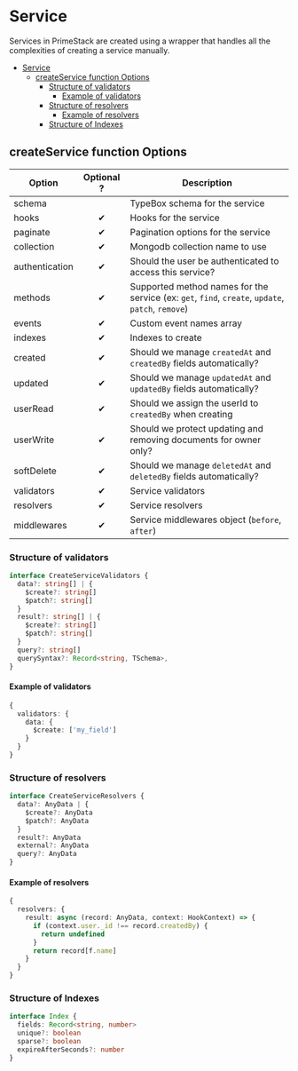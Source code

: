 # Service
Services in PrimeStack are created using a wrapper that handles all the complexities of creating a service manually.

<!-- TOC -->
* [Service](#service)
  * [createService function Options](#createservice-function-options)
    * [Structure of validators](#structure-of-validators)
      * [Example of validators](#example-of-validators)
    * [Structure of resolvers](#structure-of-resolvers)
      * [Example of resolvers](#example-of-resolvers)
    * [Structure of Indexes](#structure-of-indexes)
<!-- TOC -->

## createService function Options
| Option         | Optional ? | Description                                                                                       |
|----------------|:----------:|---------------------------------------------------------------------------------------------------|
| schema         |            | TypeBox schema for the service                                                                    |
| hooks          |     ✔      | Hooks for the service                                                                             |
| paginate       |     ✔      | Pagination options for the service                                                                |
| collection     |     ✔      | Mongodb collection name to use                                                                    |
| authentication |     ✔      | Should the user be authenticated to access this service?                                          |
| methods        |     ✔      | Supported method names for the service (ex: `get`, `find`, `create`, `update`, `patch`, `remove`) |
| events         |     ✔      | Custom event names array                                                                          |
| indexes        |     ✔      | Indexes to create                                                                                 |
| created        |     ✔      | Should we manage `createdAt` and `createdBy` fields automatically?                                |
| updated        |     ✔      | Should we manage `updatedAt` and `updatedBy` fields automatically?                                |
| userRead       |     ✔      | Should we assign the userId to `createdBy` when creating                                          |
| userWrite      |     ✔      | Should we protect updating and removing documents for owner only?                                 |
| softDelete     |     ✔      | Should we manage `deletedAt` and `deletedBy` fields automatically?                                |
| validators     |     ✔      | Service validators                                                                                |
| resolvers      |     ✔      | Service resolvers                                                                                 |
| middlewares    |     ✔      | Service middlewares object (`before`, `after`)                                                    |

### Structure of validators
```ts
interface CreateServiceValidators {
  data?: string[] | {
    $create?: string[]
    $patch?: string[]
  }
  result?: string[] | {
    $create?: string[]
    $patch?: string[]
  }
  query?: string[]
  querySyntax?: Record<string, TSchema>,
}
```

#### Example of validators

```ts
{
  validators: {
    data: {
      $create: ['my_field']
    }
  }
}
```
### Structure of resolvers
```ts
interface CreateServiceResolvers {
  data?: AnyData | {
    $create?: AnyData
    $patch?: AnyData
  }
  result?: AnyData
  external?: AnyData
  query?: AnyData
}
```

#### Example of resolvers

```ts
{
  resolvers: {
    result: async (record: AnyData, context: HookContext) => {
      if (context.user._id !== record.createdBy) {
        return undefined
      }
      return record[f.name]
    }
  }
}
```

### Structure of Indexes

```ts
interface Index {
  fields: Record<string, number>
  unique?: boolean
  sparse?: boolean
  expireAfterSeconds?: number
}
```
